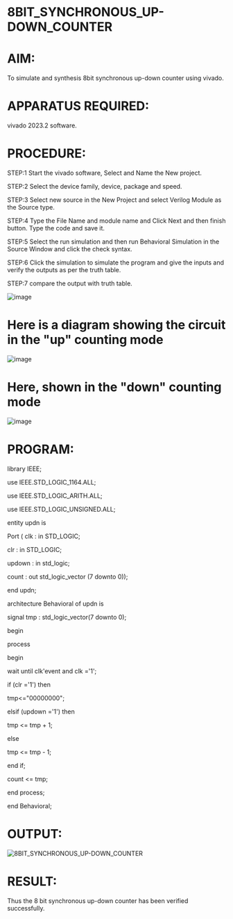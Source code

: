 # 8BIT_SYNCHRONOUS_UP-DOWN_COUNTER
# AIM:
To simulate and synthesis 8bit synchronous up-down counter using vivado.

# APPARATUS REQUIRED:
vivado 2023.2 software.

# PROCEDURE:
STEP:1 Start the vivado software, Select and Name the New project.

STEP:2 Select the device family, device, package and speed.

STEP:3 Select new source in the New Project and select Verilog Module as the Source type.

STEP:4 Type the File Name and module name and Click Next and then finish button. Type the code and save it.

STEP:5 Select the run simulation and then run Behavioral Simulation in the Source Window and click the check syntax.

STEP:6 Click the simulation to simulate the program and give the inputs and verify the outputs as per the truth table.

STEP:7 compare the output with truth table.

![image](https://github.com/RESMIRNAIR/8BIT_SYNCHRONOUS_UP-DOWN_COUNTER/assets/154305926/e1af47bf-e77f-446e-9fe0-e0ca3d1a7cfd)
# Here is a diagram showing the circuit in the "up" counting mode
![image](https://github.com/RESMIRNAIR/8BIT_SYNCHRONOUS_UP-DOWN_COUNTER/assets/154305926/8a6dd34b-5226-4d93-9bff-d87ab85aeabc)
# Here, shown in the "down" counting mode
![image](https://github.com/RESMIRNAIR/8BIT_SYNCHRONOUS_UP-DOWN_COUNTER/assets/154305926/9a30ebd6-6692-48d0-b64b-41b896d6de4a)
# PROGRAM:
library IEEE;

use IEEE.STD_LOGIC_1164.ALL;

use IEEE.STD_LOGIC_ARITH.ALL;

use IEEE.STD_LOGIC_UNSIGNED.ALL;

entity updn is

Port ( clk : in STD_LOGIC;

clr : in STD_LOGIC;

updown : in std_logic;

count : out std_logic_vector (7 downto 0));

end updn;

architecture Behavioral of updn is

signal tmp : std_logic_vector(7 downto 0);

begin

process

begin

wait until clk'event and clk ='1';

if (clr ='1') then

tmp<="00000000";

elsif (updown ='1') then

tmp <= tmp + 1;

else

tmp <= tmp - 1;

end if;

count <= tmp;

end process;

end Behavioral;

# OUTPUT:
![8BIT_SYNCHRONOUS_UP-DOWN_COUNTER](https://github.com/RESMIRNAIR/8BIT_SYNCHRONOUS_UP-DOWN_COUNTER/assets/165815233/89b02b53-d5c8-474c-8cf9-9f435107720b)

# RESULT:
Thus the 8 bit synchronous up-down counter has been verified successfully.

